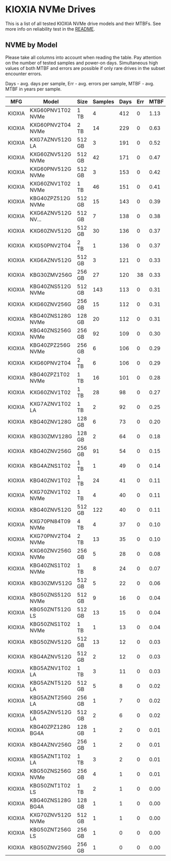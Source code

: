 KIOXIA NVMe Drives
==================

This is a list of all tested KIOXIA NVMe drive models and their MTBFs. See more
info on reliability test in the [README](https://github.com/linuxhw/SMART).

NVME by Model
------------

Please take all columns into account when reading the table. Pay attention on the
number of tested samples and power-on days. Simultaneous high values of both MTBF
and errors are possible if only rare drives in the subset encounter errors.

Days - avg. days per sample,
Err  - avg. errors per sample,
MTBF - avg. MTBF in years per sample.

| MFG       | Model              | Size   | Samples | Days  | Err   | MTBF |
|-----------|--------------------|--------|---------|-------|-------|------|
| KIOXIA    | KXG60PNV1T02 NVMe  | 1 TB   | 4       | 412   | 0     | 1.13   |
| KIOXIA    | KXG60PNV2T04 NVMe  | 2 TB   | 14      | 229   | 0     | 0.63   |
| KIOXIA    | KXG7AZNV512G LA    | 512 GB | 3       | 191   | 0     | 0.52   |
| KIOXIA    | KXG60ZNV512G NVMe  | 512 GB | 42      | 171   | 0     | 0.47   |
| KIOXIA    | KXG60PNV512G NVMe  | 512 GB | 3       | 153   | 0     | 0.42   |
| KIOXIA    | KXG60ZNV1T02 NVMe  | 1 TB   | 46      | 151   | 0     | 0.41   |
| KIOXIA    | KBG40ZPZ512G NVMe  | 512 GB | 15      | 143   | 0     | 0.39   |
| KIOXIA    | KXG6AZNV512G NV... | 512 GB | 7       | 138   | 0     | 0.38   |
| KIOXIA    | KXG60ZNV512G       | 512 GB | 30      | 136   | 0     | 0.37   |
| KIOXIA    | KXG50PNV2T04       | 2 TB   | 1       | 136   | 0     | 0.37   |
| KIOXIA    | KXG6AZNV512G       | 512 GB | 3       | 121   | 0     | 0.33   |
| KIOXIA    | KBG30ZMV256G       | 256 GB | 27      | 120   | 38    | 0.33   |
| KIOXIA    | KBG40ZNS512G NVMe  | 512 GB | 143     | 113   | 0     | 0.31   |
| KIOXIA    | KXG60ZNV256G       | 256 GB | 15      | 112   | 0     | 0.31   |
| KIOXIA    | KBG40ZNS128G NVMe  | 128 GB | 20      | 112   | 0     | 0.31   |
| KIOXIA    | KBG40ZNS256G NVMe  | 256 GB | 92      | 109   | 0     | 0.30   |
| KIOXIA    | KBG40ZPZ256G NVMe  | 256 GB | 6       | 106   | 0     | 0.29   |
| KIOXIA    | KXG60PNV2T04       | 2 TB   | 6       | 106   | 0     | 0.29   |
| KIOXIA    | KBG40ZPZ1T02 NVMe  | 1 TB   | 16      | 101   | 0     | 0.28   |
| KIOXIA    | KXG60ZNV1T02       | 1 TB   | 28      | 98    | 0     | 0.27   |
| KIOXIA    | KXG7AZNV1T02 LA    | 1 TB   | 2       | 92    | 0     | 0.25   |
| KIOXIA    | KBG40ZNV128G       | 128 GB | 6       | 73    | 0     | 0.20   |
| KIOXIA    | KBG30ZMV128G       | 128 GB | 2       | 64    | 0     | 0.18   |
| KIOXIA    | KBG40ZNV256G       | 256 GB | 91      | 54    | 0     | 0.15   |
| KIOXIA    | KBG4AZNS1T02       | 1 TB   | 1       | 49    | 0     | 0.14   |
| KIOXIA    | KBG40ZNV1T02       | 1 TB   | 24      | 41    | 0     | 0.11   |
| KIOXIA    | KXG70ZNV1T02 NVMe  | 1 TB   | 4       | 40    | 0     | 0.11   |
| KIOXIA    | KBG40ZNV512G       | 512 GB | 122     | 40    | 0     | 0.11   |
| KIOXIA    | KXG70PN84T09 NVMe  | 4 TB   | 4       | 37    | 0     | 0.10   |
| KIOXIA    | KXG70PNV2T04 NVMe  | 2 TB   | 13      | 35    | 0     | 0.10   |
| KIOXIA    | KXG60ZNV256G NVMe  | 256 GB | 5       | 28    | 0     | 0.08   |
| KIOXIA    | KBG40ZNS1T02 NVMe  | 1 TB   | 8       | 24    | 0     | 0.07   |
| KIOXIA    | KBG30ZMV512G       | 512 GB | 5       | 22    | 0     | 0.06   |
| KIOXIA    | KBG50ZNS512G NVMe  | 512 GB | 9       | 16    | 0     | 0.04   |
| KIOXIA    | KBG50ZNT512G LS    | 512 GB | 13      | 15    | 0     | 0.04   |
| KIOXIA    | KBG50ZNS1T02 NVMe  | 1 TB   | 1       | 13    | 0     | 0.04   |
| KIOXIA    | KBG50ZNV512G       | 512 GB | 13      | 12    | 0     | 0.03   |
| KIOXIA    | KBG4AZNV512G       | 512 GB | 2       | 12    | 0     | 0.03   |
| KIOXIA    | KBG5AZNV1T02 LA    | 1 TB   | 3       | 11    | 0     | 0.03   |
| KIOXIA    | KBG5AZNT512G LA    | 512 GB | 5       | 8     | 0     | 0.02   |
| KIOXIA    | KBG5AZNT256G LA    | 256 GB | 1       | 7     | 0     | 0.02   |
| KIOXIA    | KBG5AZNV512G LA    | 512 GB | 2       | 6     | 0     | 0.02   |
| KIOXIA    | KBG40ZPZ128G BG4A  | 128 GB | 1       | 2     | 0     | 0.01   |
| KIOXIA    | KBG4AZNV256G       | 256 GB | 1       | 2     | 0     | 0.01   |
| KIOXIA    | KBG5AZNT1T02 LA    | 1 TB   | 3       | 2     | 0     | 0.01   |
| KIOXIA    | KBG50ZNS256G NVMe  | 256 GB | 4       | 1     | 0     | 0.01   |
| KIOXIA    | KBG50ZNT1T02 LS    | 1 TB   | 2       | 1     | 0     | 0.00   |
| KIOXIA    | KBG40ZNS128G BG4A  | 128 GB | 1       | 1     | 0     | 0.00   |
| KIOXIA    | KXG70ZNV512G NVMe  | 512 GB | 1       | 1     | 0     | 0.00   |
| KIOXIA    | KBG50ZNT256G LS    | 256 GB | 1       | 0     | 0     | 0.00   |
| KIOXIA    | KBG50ZNV256G       | 256 GB | 1       | 0     | 0     | 0.00   |

